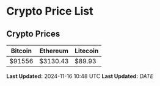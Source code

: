 # Crypto Price List

## Crypto Prices
| Bitcoin | Ethereum | Litecoin |
| ------- | -------- | -------- |
| $91556 | $3130.43 | $89.93 |
**Last Updated:** 2024-11-16 10:48 UTC
**Last Updated:** $DATE$
